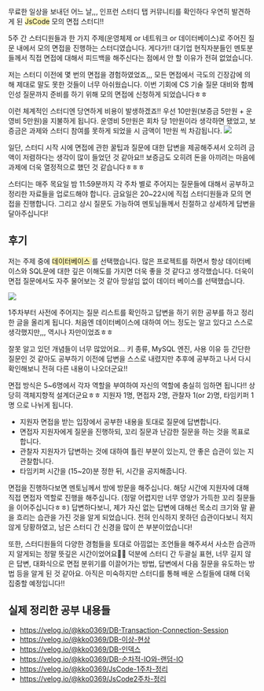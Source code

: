 무료한 일상을 보내던 어느 날,,,
인프런 스터디 탭 커뮤니티를 확인하다 우연히 발견하게 된 <span style="background-color:#fff5b1">JsCode</span> 모의 면접 스터디!!

5주 간 스터디원들과 한 가지 주제(운영체제 or 네트워크 or 데이터베이스)로 주어진 질문 내에서 모의 면접을 진행하는 스터디였습니다. 게다가!! 대기업 현직자분들인 멘토분들께서 직접 면접에 대해서 피드백을 해주신다는 점에서 안 할 이유가 전혀 없었습니다.

저는 스터디 이전에 몇 번의 면접을 경험하였었죠,,, 모든 면접에서 극도의 긴장감에 의해 제대로 말도 못한 것들이 너무 아쉬웠습니다. 이번 기회에 CS 기술 질문 대비와 함께 인성 질문까지 준비를 하기 위해 모의 면접에 신청하게 되었습니다ㅎㅎ

이런 체계적인 스터디엔 당연하게 비용이 발생하겠죠!!
우선 10만원(보증금 5만원 + 운영비 5만원)을 지불하게 됩니다. 운영비 5만원은 회차 당 1만원이라 생각하면 됐었고, 보증금은 과제와 스터디 참여를 못하게 되었을 시 금액이 1만원 씩 차감됩니다. 
![](/Users/kimjong-wan/workspace/Subak-Uncle.github.io/_posts/images/2024-02-13-JsCode회고/image.png)

일단, 스터디 시작 시에 면접에 관한 꿀팁과 질문에 대한 답변을 제공해주셔서 오히려 금액이 저렴하다는 생각이 많이 들었던 것 같아요!! 보증금도 오히려 돈을 아끼려는 마음에 과제에 더욱 열정적으로 했던 것 같습니다ㅎㅎㅎ

스터디는 매주 목요일 밤 11:59분까지 각 주차 별로 주어지는 질문들에 대해서 공부하고 정리한 자료들을 업로드해야 합니다. 금요일은 20~22시에 직접 스터디원들과 모의 면접을 진행합니다. 그리고 상시 질문도 가능하여 멘토님들께서 친절하고 상세하게 답변을 달아주십니다!

## 후기
저는 주제 중에 <span style="background-color:#fff5b1"> 데이터베이스 </span>를 선택했습니다.
많은 프로젝트를 하면서 항상 데이터베이스와 SQL문에 대한 깊은 이해도를 가지면 더욱 좋을 것 같다고 생각했습니다. 더욱이 면접 질문에서도 자주 물어보는 것 같아 망설임 없이 데이터 베이스를 선택했습니다.

![](/Users/kimjong-wan/workspace/Subak-Uncle.github.io/_posts/images/2024-02-13-JsCode회고/image-20240213235001856.png)

1주차부터 사전에 주어지는 질문 리스트를 확인하고 답변을 하기 위한 공부를 하고 정리한 글을 올리게 됩니다.
처음엔 데이터베이스에 대하여 어느 정도는 알고 있다고 스스로 생각했지만,,, 역시나 자만이었죠ㅎㅎ

잘못 알고 있던 개념들이 너무 많았어요... 키 종류, MySQL 엔진, 사용 이유 등 간단한 질문인 것 같아도 공부하기 이전에 답변을 스스로 내렸지만 추후에 공부하고 나서 다시 확인해보니 전혀 다른 내용이 나오더군요!!

면접 방식은 5~6명에서 각자 역할을 부여하여 자신의 역할에 충실히 임하면 됩니다!! 상당히 객체지향적 설계더군요ㅎㅎ
지원자 1명, 면접자 2명, 관찰자 1(or 2)명, 타임키퍼 1명 으로 나뉘게 됩니다.

- 지원자
면접을 받는 입장에서 공부한 내용을 토대로 질문에 답변합니다.
- 면접자
지원자에게 질문을 진행하되, 꼬리 질문과 난감한 질문을 하는 것을 목표로 합니다.
- 관찰자
지원자가 답변하는 것에 대하여 틀린 부분이 있는지, 안 좋은 습관이 있는 지 관찰합니다.
- 타임키퍼
시간을 (15~20)분 정한 뒤, 시간을 공지해줍니다.

면접을 진행하다보면 멘토님께서 방에 방문을 해주십니다. 해당 시간에 지원자에 대해 직접 면접자 역할로 진행을 해주십니다. (정말 어렵지만 너무 영양가 가득한 꼬리 질문들을 이어주십니다ㅎㅎ)
답변하다보니, 제가 자신 없는 답변에 대해선 목소리 크기와 말 끝을 흐리는 습관을 가진 것을 알게 되었습니다. 전혀 인식하지 못하던 습관이다보니 적지 않게 당황하였고, 남은 스터디 간 신경을 많이 쓴 부분이었습니다! 

또한, 스터디원들의 다양한 경험들을 토대로 아낌없는 조언들을 해주셔서 사소한 습관까지 알게되는 정말 뜻깊은 시간이었어요🤣🤣 덕분에 스터디 간 두괄실 표현, 너무 길지 않은 답변, 대화식으로 면접 분위기를 이끌어가는 방법, 답변에서 다음 질문을 유도하는 방법 등을 알게 된 것 같아요. 아직은 미숙하지만 스터디를 통해 배운 스킬들에 대해 더욱 집중할 예정입니다!!


## 실제 정리한 공부 내용들

- https://velog.io/@kko0369/DB-Transaction-Connection-Session
- https://velog.io/@kko0369/DB-이상-현상
- https://velog.io/@kko0369/DB-인덱스
- https://velog.io/@kko0369/DB-순차적-IO와-랜덤-IO
- https://velog.io/@kko0369/JsCode-1주차-정리
- https://velog.io/@kko0369/JsCode2주차-정리
